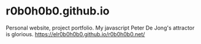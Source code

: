 # r0b0h0b0.github.io
Personal website, project portfolio. My javascript Peter De Jong's attractor is glorious.
https://elr0b0h0b0.github.io/r0b0h0b0.net/
